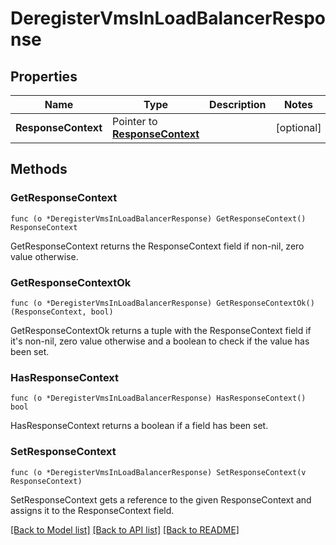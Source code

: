 # DeregisterVmsInLoadBalancerResponse

## Properties

Name | Type | Description | Notes
------------ | ------------- | ------------- | -------------
**ResponseContext** | Pointer to [**ResponseContext**](ResponseContext.md) |  | [optional] 

## Methods

### GetResponseContext

`func (o *DeregisterVmsInLoadBalancerResponse) GetResponseContext() ResponseContext`

GetResponseContext returns the ResponseContext field if non-nil, zero value otherwise.

### GetResponseContextOk

`func (o *DeregisterVmsInLoadBalancerResponse) GetResponseContextOk() (ResponseContext, bool)`

GetResponseContextOk returns a tuple with the ResponseContext field if it's non-nil, zero value otherwise
and a boolean to check if the value has been set.

### HasResponseContext

`func (o *DeregisterVmsInLoadBalancerResponse) HasResponseContext() bool`

HasResponseContext returns a boolean if a field has been set.

### SetResponseContext

`func (o *DeregisterVmsInLoadBalancerResponse) SetResponseContext(v ResponseContext)`

SetResponseContext gets a reference to the given ResponseContext and assigns it to the ResponseContext field.


[[Back to Model list]](../README.md#documentation-for-models) [[Back to API list]](../README.md#documentation-for-api-endpoints) [[Back to README]](../README.md)


